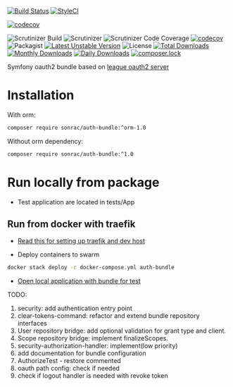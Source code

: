 [![Build Status](https://travis-ci.org/sonrac/auth-bundle.svg?branch=master)](https://travis-ci.org/sonrac/auth-bundle) 
[![StyleCI](https://styleci.io/repos/138038395/shield?branch=master&style=flat)](https://styleci.io/repos/138038395)

[![codecov](https://codecov.io/gh/sonrac/auth-bundle/branch/master/graph/badge.svg)](https://codecov.io/gh/sonrac/auth-bundle)

![Scrutinizer Build](https://scrutinizer-ci.com/g/sonrac/auth-bundle/badges/build.png?b=master)
![Scrutinizer](https://scrutinizer-ci.com/g/sonrac/auth-bundle/badges/quality-score.png?b=master)
![Scrutinizer Code Coverage](https://scrutinizer-ci.com/g/sonrac/auth-bundle/badges/coverage.png?b=master)
[![codecov](https://codecov.io/gh/sonrac/auth-bundle/branch/master/graph/badge.svg)](https://codecov.io/gh/sonrac/auth-bundle)
![Packagist](https://poser.pugx.org/sonrac/auth-bundle/v/stable.svg)
[![Latest Unstable Version](https://poser.pugx.org/sonrac/auth-bundle/v/unstable)](https://packagist.org/packages/sonrac/auth-bundle)
![License](https://poser.pugx.org/sonrac/auth-bundle/license.svg)
[![Total Downloads](https://poser.pugx.org/sonrac/auth-bundle/downloads)](https://packagist.org/packages/sonrac/auth-bundle)
[![Monthly Downloads](https://poser.pugx.org/sonrac/auth-bundle/d/monthly)](https://packagist.org/packages/sonrac/auth-bundle)
[![Daily Downloads](https://poser.pugx.org/sonrac/auth-bundle/d/daily)](https://packagist.org/packages/sonrac/auth-bundle)
[![composer.lock](https://poser.pugx.org/sonrac/auth-bundle/composerlock)](https://packagist.org/packages/sonrac/auth-bundle)

Symfony oauth2 bundle based on [league oauth2 server](https://oauth2.thephpleague.com)

# Installation

With orm:

```bash
composer require sonrac/auth-bundle:^orm-1.0
```

Without orm dependency:

```bash
composer require sonrac/auth-bundle:^1.0
```

# Run locally from package

* Test application are located in tests/App


## Run from docker with traefik

*  [Read this for setting up traefik and dev host](https://github.com/sonrac/instructions/blob/master/TRAEFIK.MD)

* Deploy containers to swarm

```bash
docker stack deploy -c docker-compose.yml auth-bundle
```

* [Open local application with bundle for test](http://auth.devinf)


TODO:
1. security: add authentication entry point
2. clear-tokens-command: refactor and extend bundle repository interfaces
3. User repository bridge: add optional validation for grant type and client.
4. Scope repository bridge: implement finalizeScopes.
5. security-authorization-handler: implement(low priority)
6. add documentation for bundle configuration
7. AuthorizeTest - restore commented 
8. oauth path config: check if needed
9. check if logout handler is needed with revoke token
